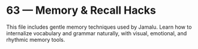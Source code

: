 # 63 — Memory & Recall Hacks

This file includes gentle memory techniques used by Jamalu. Learn how to internalize vocabulary and grammar naturally, with visual, emotional, and rhythmic memory tools.